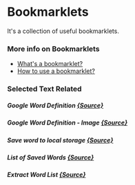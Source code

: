 # Bookmarklets
It's a collection of useful bookmarklets. 
### More info on Bookmarklets
- [What's a bookmarklet?](https://en.wikipedia.org/wiki/Bookmarklet)
- [How to use a bookmarklet?](http://www.howtogeek.com/189358/beginner-geek-how-to-use-bookmarklets-on-any-device/)

### Selected Text Related

##### Google Word Definition [{Source}](SearchSelectedWordsDefinitionOnGoogle.js)

#####  Google Word Definition - Image [{Source}](SearchSelectedWordsRelatedImagesOnGoogleImages.js)

#####  Save word to local storage [{Source}](SaveSelectedWordToLocalStorage.js)

#####  List of Saved Words [{Source}](GetListOfSavedWordsFromLocalStorage.js)

#####  Extract Word List [{Source}](ExtractWordList.js)
